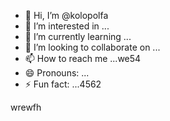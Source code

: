- 👋 Hi, I’m @kolopolfa
- 👀 I’m interested in ...
- 🌱 I’m currently learning ...
- 💞️ I’m looking to collaborate on ...
- 📫 How to reach me ...we54
- 😄 Pronouns: ...
- ⚡ Fun fact: ...4562

<!---
kolopolfa/kolopolfa is a ✨ special ✨ repository because its `README.md` (this file) appears on your GitHub profile.5645
You can click the Preview link to take a look at your changes.
--->
wrewfh
